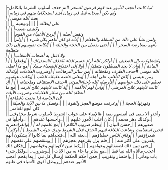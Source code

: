 |-*لما كانت أعجب الأمور عند قوم فرعون السحر*                          #تم حذف أسلوب الشرط بالكامل   
|  |_*ولم يكن أصحابه قط في زمان أشد استحكاما منهم في زمانه*   
|  |_*بعث الله موسى*                                             
|  |  |_ *على إبطاله*
|  |  |        |_*وتوهينه*       
|  |  |        |_*وكشف ضعفه*    
|  |  |        |_*ونقض أصله*
|  |  |_*لردع الأغبياء من القوم*            
|  |  |        |_*ولمن نشأ على ذلك من السفلة والطغام*
|  |  |_لأنه لو كان أتاهم بكل شيء 
|  |                |_ولم يأتهم بمعارضة السحر
|  |                |            |_حتى يفصل بين الحجة والحيلة
|  |                |_لكانت نفوسهم إلى ذلك متطلعة             
|  |                | |_ولا اعتل به أصحاب الأشغاب             
|  |                | |_ولشغلوا به بال الضعيف
|  |                |_*ولكن الله أراد حسم الداء*                             #حذف الاستدراك 
|  |                             |_*وقطع المادة*
|  |                             |_*وأن لا يجد المبطلون متعلقا*
|  |                                  |_*ولا إلى اختداع الضعفاء سبيلا* 
|  |_*مع ما أعطى الله موسى*                                              #حذف الظرف وملحقاته
|           |_*من سائر البرهانات*
|                   |_*وضروب العلامات*
|_وكذلك زمن عيسى
|       |_كان الأغلب على أهله
|          |        |_وعلى خاصة علمائه الطب
|          |_وكانت عوامهم تعظم على ذلك خواصهم
|          |_*فأرسله الله بإحياءالموتي* #حذف الاستئناف وملحقاته
|             |       |  |_*إذ كانت غايتهم علاج المرضى*
|             |       |_*وأبرأ لهم الاأكمه*
|             |           |_*إذ كانت غايتهم علاج الرمد*
|             |_*مع ما أعطاه الله من سائر العلامات وضروب الآيات*         
|             |_*لأن الخاصة إذا بخعت بالطاعة*   
|                          |  |_*وقهرتها الحجة*
|                          |  |_*وعرفت موضع العجز والقوة*
|                          |          |_*وفصل ما بين الآية والحيلة*  
|                          |_كان أنجع للعامة  
|                                |_وأجدر ألا يبقى في أنفسهم بقية
|                                                                  #الإبقاء على جواب الشرط لأسلوب شرط محذوف
|_وكذلك دهر محمد
|    |_كان أغلب الأمور عليهم
|    |   |_وأحسنها عندهم
|    |   |_وأجلها في صدورهم
|    |_حسن البيان
|    |  |_ونظم ضروب الكلام
|    |  |_مع علمهم له
|    |        |_وانفرادهم به  
|    |_*فحين استقامت وشاعت البلاغة فيهم*              #حذف فعل الشرط وترك جواب الشرط
|    |    |_*وكثر شعراؤهم*
|    |    |_*وفاق الناس خطباؤهم*
|    |_بعثه الله
|       |_فتحداهم بما كانوا لا يشكون أنهم يقدرون على أكثر منه
|          |  |_فلم يزل يقرعهم بعجزهم
|          |        |   |_وينتقصهم على نقصهم
|          |        |_حتى تبين ذلك لضعفائهم وعوامهم
|          |              |_كما تبين لأقويائهم وخواصهم
|          |_فكان ذلك أعجب ماآتاه الله نبيا قط
|                       |_مع سائر ما جاء به من الآيات
|                            |_وضروب..
|_ولكل شيء باب ومأتى
   |     |_واختصار وتقريب
   |_فمن أحكم الحكمة إرسال كل نبي
                       |_بما يفحم أعجب الأمور عندهم
                             |_ويبطل أقوى الأشياء في ظنهم
